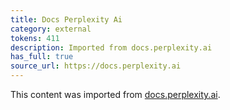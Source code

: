 ```yaml
---
title: Docs Perplexity Ai
category: external
tokens: 411
description: Imported from docs.perplexity.ai
has_full: true
source_url: https://docs.perplexity.ai
---
```


This content was imported from [docs.perplexity.ai](https://docs.perplexity.ai).
